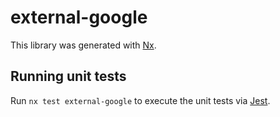 # external-google

This library was generated with [Nx](https://nx.dev).

## Running unit tests

Run `nx test external-google` to execute the unit tests via [Jest](https://jestjs.io).
